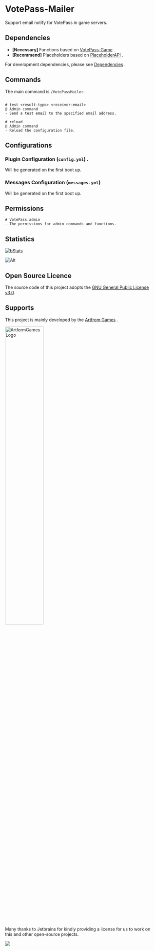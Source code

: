 # VotePass-Mailer

Support email notify for VotePass in game servers.


## Dependencies

- **[Necessary]** Functions based on [VotePass-Game](https://github.com/ArtformGames/VotePass/) .
- **[Recommend]** Placeholders based on [PlaceholderAPI](https://www.spigotmc.org/resources/6245/) .

For development dependencies, please
see  [Dependencies](https://github.com/ArtformGames/VotePass-Mailer/network/dependencies) .

## Commands

The main command is `/VotePassMailer`.

```text

# test <result-type> <receiver-email>
@ Admin command
- Send a test email to the specified email address.

# reload
@ Admin command
- Reload the configuration file.

```

## Configurations

### Plugin Configuration (`config.yml`) .

Will be generated on the first boot up.

### Messages Configuration (`messages.yml`)

Will be generated on the first boot up.
## Permissions

```text
# VotePass.admin
- The permissions for admin commands and functions.
```

## Statistics

[![bStats](https://bstats.org/signatures/bukkit/VotePass-Mailer.svg)](https://bstats.org/plugin/bukkit/VotePass-Mailer/21159)

![Alt](https://repobeats.axiom.co/api/embed/2eb31f0dd70eb91cdcafe44f055facb0770b7496.svg "Repobeats analytics image")

## Open Source Licence

The source code of this project adopts the [GNU General Public License v3.0](https://opensource.org/licenses/GPL-3.0).

## Supports

This project is mainly developed by the [Artfrom Games](https://github.com/ArtformGames/) .

<img src="https://raw.githubusercontent.com/ArtformGames/.github/master/logo/1000pxh/COMPLETE_Reverse_Color.png" width="50%"  height="50%" alt="ArtformGames Logo">

Many thanks to Jetbrains for kindly providing a license for us to work on this and other open-source projects.

[![](https://resources.jetbrains.com/storage/products/company/brand/logos/jb_beam.svg)](https://www.jetbrains.com/?from=https://github.com/ArtformGames/VotePass)

